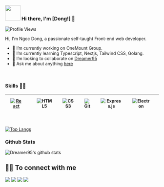 ### <img src="https://i.pinimg.com/originals/00/4b/17/004b173f6e3d6843df10114e087f30a8.gif" width="50" height="50" /> Hi there, I'm [Dong!] 👋
![Profile Views](https://hits.seeyoufarm.com/api/count/incr/badge.svg?url=https://github.com/Dreamer95/&title=Profile%20Views)

Hi, I'm Ngoc Dong, a passionate self-taught Front-end web developer.

- 🔭 I’m currently working on OneMount Group.
- 🌱 I’m currently learning Typescript, Nextjs, Tailwind CSS, Golang.
- 👯 I’m looking to collaborate on [Dreamer95](https://github.com/Dreamer95.github.io)
- 💬 Ask me about anything [here](https://github.com/Dreamer95/Dreamer95/issues)
<br>

### Skills 👨‍💻

| [<img style="margin: 10px" src="https://profilinator.rishav.dev/skills-assets/react-original-wordmark.svg" alt="React" height="25" />](https://reactjs.org/) | [<img src="https://raw.githubusercontent.com/github/explore/80688e429a7d4ef2fca1e82350fe8e3517d3494d/topics/bootstrap/bootstrap.png" alt="Bootstrap" width="24">](https://getbootstrap.com/) | <img style="margin: 10px" src="https://profilinator.rishav.dev/skills-assets/html5-original-wordmark.svg" alt="HTML5" height="25" /> | <img style="margin: 10px" src="https://profilinator.rishav.dev/skills-assets/css3-original-wordmark.svg" alt="CSS3" height="25" /> | <img style="margin: 10px" src="https://profilinator.rishav.dev/skills-assets/git-scm-icon.svg" alt="Git" height="25" /> | <img style="margin: 10px" src="https://profilinator.rishav.dev/skills-assets/express-original-wordmark.svg" alt="Express.js" height="25" /> | <img style="margin: 10px" src="https://profilinator.rishav.dev/skills-assets/electron-original.svg" alt="Electron" height="25" /> | <img style="margin: 10px" src="https://profilinator.rishav.dev/skills-assets/nodejs-original-wordmark.svg" alt="Node.js" height="25" /> | <img style="margin: 10px" src="https://profilinator.rishav.dev/skills-assets/flutterio-icon.svg" alt="Flutter" height="25" />     | [<img style="margin: 10px" src="https://profilinator.rishav.dev/skills-assets/javascript-original.svg" alt="JavaScript" height="25" />](https://jquery.com/) |
| ------------------------------------------------------------------------------------------------------------------------------------------------------------ | -------------------------------------------------------------------------------------------------------------------------------------------------------------------------------------------- | ------------------------------------------------------------------------------------------------------------------------------------ | ---------------------------------------------------------------------------------------------------------------------------------- | ----------------------------------------------------------------------------------------------------------------------- | ------------------------------------------------------------------------------------------------------------------------------------------- | --------------------------------------------------------------------------------------------------------------------------------- | --------------------------------------------------------------------------------------------------------------------------------------- | --- | ------------------------------------------------------------------------------------------------------------------------------------------------------------ |
<br>

[![Top Langs](https://github-readme-stats.vercel.app/api/top-langs/?username=TAdev07&layout=compact&theme=tokyonight)](https://github.com/Dreamer95/)

### Github Stats

![Dreamer95's github stats](https://github-readme-stats.vercel.app/api?username=Dreamer95&show_icons=true&count_private=true&theme=tokyonight)

<summary><h2>🤝🏻 To connect with me</h2></summary>

<p align = "center">
 
[<img src ="https://img.shields.io/badge/portfolio-%23.svg?&style=for-the-badge&logo=&logoColor=white%22">](https://github.com/Dreamer95/Dreamer95)
[<img src="https://img.shields.io/badge/twitter-%231DA1F2.svg?&style=for-the-badge&logo=twitter&logoColor=white" />](https://twitter.com/unhezitating) 
[<img src="https://img.shields.io/badge/linkedin-%230077B5.svg?&style=for-the-badge&logo=linkedin&logoColor=white" />](https://www.linkedin.com/in/dongdn195/)
[<img src="https://img.shields.io/badge/facebook-%231877F2.svg?&style=for-the-badge&logo=facebook&logoColor=white" />](https://www.facebook.com/Ngoc.Dong.195/)

</p>
